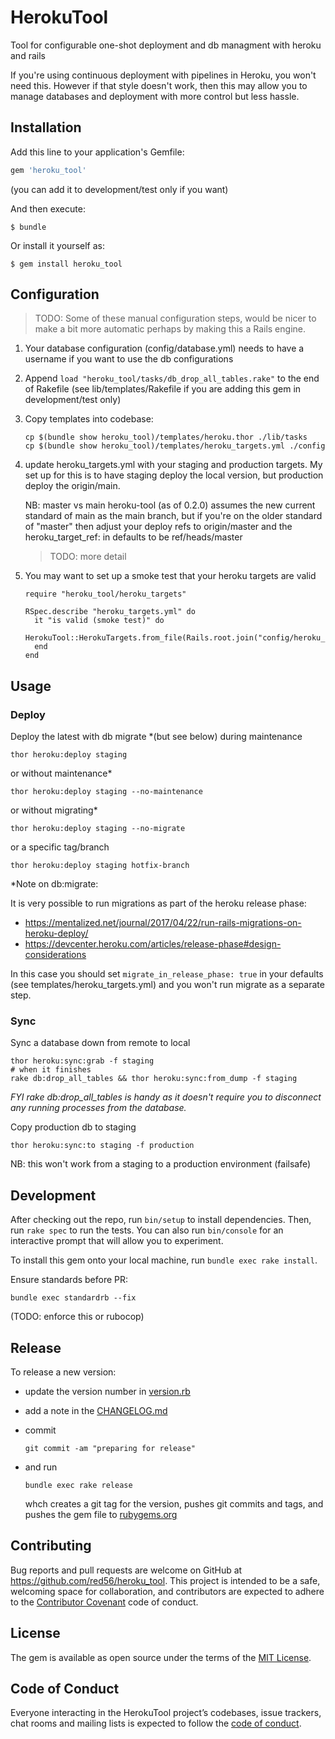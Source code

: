 # HerokuTool

Tool for configurable one-shot deployment and db managment with heroku and rails

If you're using continuous deployment with pipelines in Heroku, you won't need this. However if that style doesn't work, then this may allow you to manage databases and deployment with more control but less hassle.

## Installation

Add this line to your application's Gemfile:

```ruby
gem 'heroku_tool'
```

(you can add it to development/test only if you want)

And then execute:

    $ bundle

Or install it yourself as:

    $ gem install heroku_tool

## Configuration

> TODO: Some of these manual configuration steps, would be nicer to make a bit more automatic perhaps by making this a Rails engine.

1) Your database configuration (config/database.yml) needs to have a username if you want to use the db configurations

2) Append `load "heroku_tool/tasks/db_drop_all_tables.rake"` to the end of Rakefile (see lib/templates/Rakefile if you are adding this gem in development/test only)

3) Copy templates into codebase:

       cp $(bundle show heroku_tool)/templates/heroku.thor ./lib/tasks
       cp $(bundle show heroku_tool)/templates/heroku_targets.yml ./config

4) update heroku_targets.yml with your staging and production targets. 
  My set up for this is to have staging deploy the local version, but production 
  deploy the origin/main.

   NB: master vs main
   heroku-tool (as of 0.2.0) assumes the new current standard of main as the main branch, but if you're on the older standard of "master" then adjust your deploy refs to origin/master and the heroku_target_ref: in defaults to be ref/heads/master
   
      > TODO: more detail
 
5) You may want to set up a smoke test that your heroku targets are valid
 
       require "heroku_tool/heroku_targets"
       
       RSpec.describe "heroku_targets.yml" do
         it "is valid (smoke test)" do 
           HerokuTool::HerokuTargets.from_file(Rails.root.join("config/heroku_targets.yml"))
         end
       end

## Usage

### Deploy 

Deploy the latest with db migrate *(but see below) during maintenance

    thor heroku:deploy staging

or without maintenance*

    thor heroku:deploy staging --no-maintenance

or without migrating*

    thor heroku:deploy staging --no-migrate
    
or a specific tag/branch

    thor heroku:deploy staging hotfix-branch

*Note on db:migrate:

It is very possible to run migrations as part of the heroku release phase:
* https://mentalized.net/journal/2017/04/22/run-rails-migrations-on-heroku-deploy/
* https://devcenter.heroku.com/articles/release-phase#design-considerations

In this case you should set `migrate_in_release_phase: true` in your defaults (see templates/heroku_targets.yml)
and you won't run migrate as a separate step.

### Sync

Sync a database down from remote to local 

    thor heroku:sync:grab -f staging
    # when it finishes
    rake db:drop_all_tables && thor heroku:sync:from_dump -f staging

_FYI rake db:drop_all_tables is handy as it doesn't require you to disconnect any running processes from the database._

Copy production db to staging

    thor heroku:sync:to staging -f production

NB: this won't work from a staging to a production environment (failsafe)
    

## Development

After checking out the repo, run `bin/setup` to install dependencies. Then, run `rake spec` to run the tests. You can also run `bin/console` for an interactive prompt that will allow you to experiment.

To install this gem onto your local machine, run `bundle exec rake install`.


Ensure standards before PR:

    bundle exec standardrb --fix

(TODO: enforce this or rubocop)

## Release

To release a new version:

* update the version number in [version.rb](./lib/heroku_tool/version.rb)
* add a note in the [CHANGELOG.md](./CHANGELOG.md)
* commit

      git commit -am "preparing for release"

* and run

      bundle exec rake release

  whch creates a git tag for the version, pushes git commits and tags, and pushes the gem file to [rubygems.org](https://rubygems.org)

## Contributing

Bug reports and pull requests are welcome on GitHub at https://github.com/red56/heroku_tool. This project is intended to be a safe, welcoming space for collaboration, and contributors are expected to adhere to the [Contributor Covenant](http://contributor-covenant.org) code of conduct.

## License

The gem is available as open source under the terms of the [MIT License](https://opensource.org/licenses/MIT).

## Code of Conduct

Everyone interacting in the HerokuTool project’s codebases, issue trackers, chat rooms and mailing lists is expected to follow the [code of conduct](https://github.com/red56/heroku_tool/blob/master/CODE_OF_CONDUCT.md).
